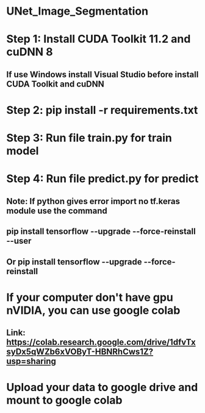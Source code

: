 # UNet_Image_Segmentation
# Step 1: Install CUDA Toolkit 11.2 and cuDNN 8
## If use Windows install Visual Studio before install CUDA Toolkit and cuDNN
# Step 2: pip install -r requirements.txt
# Step 3: Run file train.py for train model
# Step 4: Run file predict.py for predict
## Note: If python gives error import no tf.keras module use the command
## pip install tensorflow --upgrade --force-reinstall --user
## Or pip install tensorflow --upgrade --force-reinstall

# If your computer don't have gpu nVIDIA, you can use google colab
## Link: https://colab.research.google.com/drive/1dfvTxsyDx5qWZb6xVOByT-HBNRhCws1Z?usp=sharing
# Upload your data to google drive and mount to google colab